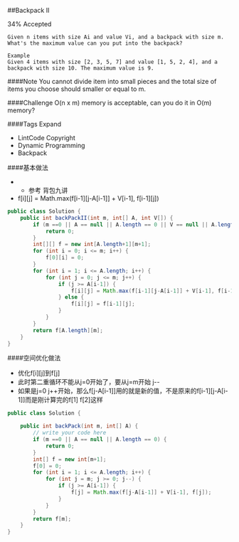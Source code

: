 ##Backpack II

34% Accepted

	Given n items with size Ai and value Vi, and a backpack with size m.
	What's the maximum value can you put into the backpack?

	Example
	Given 4 items with size [2, 3, 5, 7] and value [1, 5, 2, 4], and a backpack with size 10. The maximum value is 9.

####Note
You cannot divide item into small pieces and the total size of items you choose should smaller or equal to m.

####Challenge
O(n x m) memory is acceptable, can you do it in O(m) memory?

####Tags Expand
- LintCode Copyright
- Dynamic Programming
- Backpack

####基本做法
- - 参考 背包九讲
- f[i][j] = Math.max(f[i-1][j-A[i-1]] + V[i-1], f[i-1][j])

```java
public class Solution {
    public int backPackII(int m, int[] A, int V[]) {
        if (m ==0 || A == null || A.length == 0 || V == null || A.length != V.length) {
            return 0;
        }
        int[][] f = new int[A.length+1][m+1];
        for (int i = 0; i <= m; i++) {
            f[0][i] = 0;
        }
        for (int i = 1; i <= A.length; i++) {
            for (int j = 0; j <= m; j++) {
                if (j >= A[i-1]) {
                    f[i][j] = Math.max(f[i-1][j-A[i-1]] + V[i-1], f[i-1][j]);
                } else {
                    f[i][j] = f[i-1][j];
                }
            }
        }
        return f[A.length][m];
    }
}

```

####空间优化做法
- 优化f[i][j]到f[j]
- 此时第二重循环不能从j=0开始了，要从j=m开始 j--
- 如果是j=0 j++开始，那么f[j-A[i-1]]用的就是新的值，不是原来的f[i-1][j-A[i-1]]而是刚计算完的f[1] f[2]这样


```java
public class Solution {

    public int backPack(int m, int[] A) {
        // write your code here
        if (m ==0 || A == null || A.length == 0) {
            return 0;
        }
        int[] f = new int[m+1];
        f[0] = 0;
        for (int i = 1; i <= A.length; i++) {
            for (int j = m; j >= 0; j--) {
                if (j >= A[i-1]) {
                    f[j] = Math.max(f[j-A[i-1]] + V[i-1], f[j]);
                }
            }
        }
        return f[m];
    }
}

```
